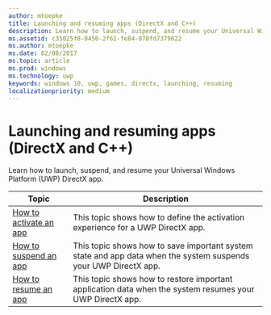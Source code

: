 ```yaml
---
author: mtoepke
title: Launching and resuming apps (DirectX and C++)
description: Learn how to launch, suspend, and resume your Universal Windows Platform (UWP) DirectX app.
ms.assetid: c35025f8-0450-2f61-fe84-070fd7379622
ms.author: mtoepke
ms.date: 02/08/2017
ms.topic: article
ms.prod: windows
ms.technology: uwp
keywords: windows 10, uwp, games, directx, launching, resuming
localizationpriority: medium
---
```


# Launching and resuming apps (DirectX and C++)



Learn how to launch, suspend, and resume your Universal Windows Platform (UWP) DirectX app.

| Topic | Description |
|---------------------------------------------------------------------|-----------------------------------------------------------------------------------------------------------------|
| [How to activate an app](how-to-activate-an-app-directx-and-cpp.md) | This topic shows how to define the activation experience for a UWP DirectX app. |
| [How to suspend an app](how-to-suspend-an-app-directx-and-cpp.md) | This topic shows how to save important system state and app data when the system suspends your UWP DirectX app. |
| [How to resume an app](how-to-resume-an-app-directx-and-cpp.md) | This topic shows how to restore important application data when the system resumes your UWP DirectX app. |
 

 

 




